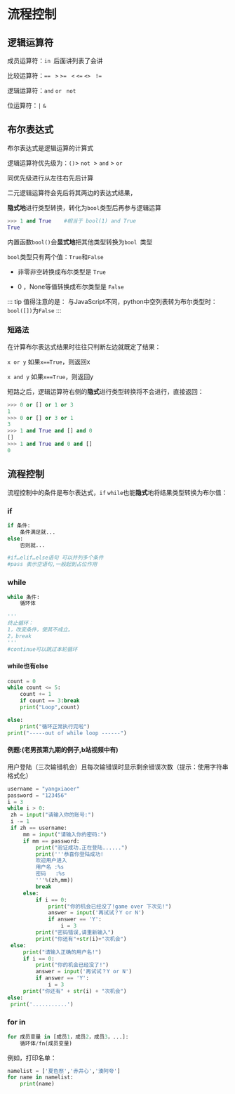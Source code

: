 # 流程控制

## 逻辑运算符

成员运算符：`in `后面讲列表了会讲

比较运算符：`==`	` >`	`>=`	` <`	`<=`	`<>`	` !=`

逻辑运算符：`and`	 `or`	` not`

位运算符：`|`  `&`

## 布尔表达式

布尔表达式是逻辑运算的计算式

逻辑运算符优先级为：`()`> `not `> `and` > `or`

同优先级进行从左往右先后计算

二元逻辑运算符会先后将其两边的表达式结果，

**隐式地**进行类型转换，转化为`bool`类型后再参与逻辑运算

```python
>>> 1 and True    #相当于 bool(1) and True
True
```

内置函数`bool()`会**显式地**把其他类型转换为`bool `类型

`bool`类型只有两个值：`True`和`False`

- 非零非空转换成布尔类型是 `True`

- 0 ，None等值转换成布尔类型是 `False`

::: tip 值得注意的是：
与JavaScript不同，python中空列表转为布尔类型时：`bool([])`为`False`
:::

### 短路法

在计算布尔表达式结果时往往只判断左边就既定了结果：

`x or y` 如果`x==True`，则返回x

`x and y` 如果`x==True`，则返回y

短路之后，逻辑运算符右侧的**隐式**进行类型转换将不会进行，直接返回：

```python
>>> 0 or [] or 1 or 3
1
>>> 0 or [] or 3 or 1
3
>>> 1 and True and [] and 0
[]
>>> 1 and True and 0 and []
0
```



## 流程控制

流程控制中的条件是布尔表达式，`if` `while`也能**隐式**地将结果类型转换为布尔值：

### if

```python
if 条件:
    条件满足就...
else:
    否则就...

#if…elif…else语句 可以并列多个条件
#pass 表示空语句,一般起到占位作用 
```

### while

```python
while 条件:
    循环体
    
'''
终止循环：
1，改变条件，使其不成立。
2，break
'''
#continue可以跳过本轮循环
```
#### while也有else

```python
count = 0
while count <= 5:
    count += 1
    if count == 3:break
    print("Loop",count)

else:
    print("循环正常执行完啦")
print("-----out of while loop ------")
```


#### 例题:(老男孩第九期的例子,b站视频中有)

用户登陆（三次输错机会）且每次输错误时显示剩余错误次数（提示：使用字符串格式化）

```python
username = "yangxiaoer"
password = "123456"
i = 3
while i > 0:
 zh = input("请输入你的账号:")
 i -= 1
 if zh == username:
     mm = input("请输入你的密码:")
     if mm == password:
         print("验证成功.正在登陆......")
         print('''恭喜你登陆成功!
         欢迎用户进入
         用户名 :%s
         密码   :%s
         '''%(zh,mm))
         break
     else:
         if i == 0:
             print("你的机会已经没了!game over 下次见!")
             answer = input('再试试？Y or N')
             if answer == 'Y':
                 i = 3
         print("密码错误,请重新输入")
         print("你还有"+str(i)+"次机会")
 else:
     print("请输入正确的用户名!")
     if i == 0:
         print("你的机会已经没了!")
         answer = input('再试试？Y or N')
         if answer == 'Y':
             i = 3
     print("你还有" + str(i) + "次机会")
else:
 print('...........')
```



### for  in

```python
for 成员变量 in [成员1，成员2，成员3，...]:
	循环体/fn(成员变量)
```

例如，打印名单：

```python
namelist = ['夏色祭','赤井心','湊阿夸']
for name in namelist:
	print(name)
```

